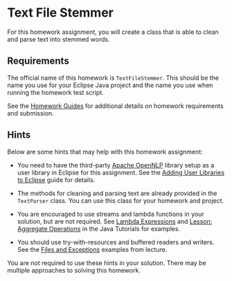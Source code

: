 Text File Stemmer
=================================================

For this homework assignment, you will create a class that is able to clean and parse text into stemmed words. 

## Requirements ##

The official name of this homework is `TextFileStemmer`. This should be the name you use for your Eclipse Java project and the name you use when running the homework test script.

See the [Homework Guides](https://usf-cs212-fall2018.github.io/guides/homework.html) for additional details on homework requirements and submission.

## Hints ##

Below are some hints that may help with this homework assignment:

- You need to have the third-party [Apache OpenNLP](http://opennlp.apache.org/) library setup as a user library in Eclipse for this assignment. See the [Adding User Libraries to Eclipse](https://usf-cs212-fall2018.github.io/guides/adding-user-libraries-in-eclipse.html) guide for details.

- The methods for cleaning and parsing text are already provided in the `TextParser` class. You can use this class for your homework and project.

- You are encouraged to use streams and lambda functions in your solution, but are not required. See [Lambda Expressions](https://docs.oracle.com/javase/tutorial/java/javaOO/lambdaexpressions.html) and [Lesson: Aggregate Operations](https://docs.oracle.com/javase/tutorial/collections/streams/index.html) in the Java Tutorials for examples.

- You should use try-with-resources and buffered readers and writers. See the [Files and Exceptions](https://github.com/usf-cs212-fall2018/lectures/tree/master/Files%20and%20Exceptions) examples from lecture.

You are not required to use these hints in your solution. There may be multiple approaches to solving this homework.